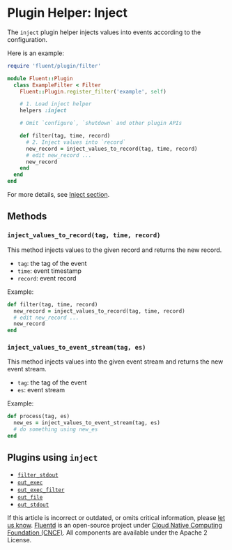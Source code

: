 # Plugin Helper: Inject

The `inject` plugin helper injects values into events according to the configuration.

Here is an example:

```ruby
require 'fluent/plugin/filter'

module Fluent::Plugin
  class ExampleFilter < Filter
    Fluent::Plugin.register_filter('example', self)

    # 1. Load inject helper
    helpers :inject

    # Omit `configure`, `shutdown` and other plugin APIs

    def filter(tag, time, record)
      # 2. Inject values into `record`
      new_record = inject_values_to_record(tag, time, record)
      # edit new_record ...
      new_record
    end
  end
end
```

For more details, see [Inject section](../configuration/inject-section.md).

## Methods

### `inject_values_to_record(tag, time, record)`

This method injects values to the given record and returns the new record.

* `tag`: the tag of the event
* `time`: event timestamp
* `record`: event record

Example:

```ruby
def filter(tag, time, record)
  new_record = inject_values_to_record(tag, time, record)
  # edit new_record ...
  new_record
end
```

### `inject_values_to_event_stream(tag, es)`

This method injects values into the given event stream and returns the new event stream.

* `tag`: the tag of the event
* `es`: event stream

Example:

```ruby
def process(tag, es)
  new_es = inject_values_to_event_stream(tag, es)
  # do something using new_es
end
```

## Plugins using `inject`

* [`filter_stdout`](../filter/stdout.md)
* [`out_exec`](../output/exec.md)
* [`out_exec_filter`](../output/exec_filter.md)
* [`out_file`](../output/file.md)
* [`out_stdout`](../output/stdout.md)

If this article is incorrect or outdated, or omits critical information, please [let us know](https://github.com/fluent/fluentd-docs-gitbook/issues?state=open). [Fluentd](http://www.fluentd.org/) is an open-source project under [Cloud Native Computing Foundation \(CNCF\)](https://cncf.io/). All components are available under the Apache 2 License.
